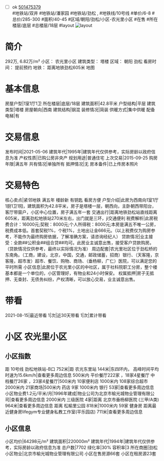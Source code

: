 - [ ] ok [501475379](https://bj.5i5j.com/ershoufang/501475379.html)  
 #地铁站/双井 #地铁站/潘家园 #地铁站/劲松 ,  #地铁线/10号线
#单价/6-8 #总价/285-300 #面积/40-45   #区域/朝阳/劲松/小区-农光里小区 #在售 #所在楼层/底层 #总楼层/18层 #layout 
![layout](http://image2a.5i5j.com/bdir/layout/621ba6c9ccd84639828000ac059804d0.jpg_P5.jpg) 
# 简介 
 292万,  6.82万/m² 
小区： 农光里小区
建筑类型： 塔楼
区域： 朝阳 劲松
看房时间： 提前预约
地铁： 距离地铁劲松605米 地图
# 基本信息 
 房屋户型|1室1厅1卫
所在楼层|底层/18层
建筑面积|42.8平米
户型结构|平层
建筑类型|塔楼
房屋朝向|西南
建筑结构|钢混
装修情况|简装
供暖方式|集中供暖
配备电梯|有
# 交易信息 
 发布时间|2021-05-06
建筑年代|1995年|建筑年代仅供参考，实际房龄以政府信息为准
产权性质|已购公房非央产
规划用途|普通住宅
上次交易|2015-09-25
购房年限|满五年
共有情况|单独所有
抵押情况|无
房本备件|已上传房本照片
# 交易特色 
 核心卖点|紧邻地铁 满五年 楼龄新 有钥匙 看房方便
户型介绍|此房为西南向1室1厅1厨1卫1阳，建筑面积为42.8平米，房子是塔楼一层，朝西向，主卧朝西带阳台，客厅带窗户，小区中心位置，房子满五年一套
交通出行|距离地铁劲松站直线距离605米，距离劲松地铁站270米左右，出门就是三环，ji交通便利
税费解析|此房税费合计：16000元;契税：8000元;个人所得税：8000元;本房是满五不唯一公房，税费成本低。首套契税1%，个税1%，土地出让金666元。（以上税费仅为购房参考，不能作为最终购房依据，了解准确方案，请咨询经纪人）
贷款情况|业主接受：全款##公积金##组合贷##均可。此房业主诚意出售，接受客户贷款购房。（贷款情况仅供参考，最终以实际情况为准）
周边配套|农光里社区位于劲松桥的东南角。（工商，建设，北京，中国，交通，邮政储蓄，招商）银行、（天客隆，京客隆，超市发）超市、餐饮、购物、商场、（垂杨柳，广仁）医院，可以满足您的平时所需
小区信息|此房位于农光里小区的中社区，属于社科院职工分房，整个楼基本都是一个单位的，小区管理好，有物业和24小时保安。
权属抵押|房子无抵押、无查封、无债务纠纷，产权清晰，可以放心交易，业主诚意出售。
# 带看 
 2021-08-15|最近带看	 1|次|近30天带看	 1|次|累计带看
# 小区 农光里小区
## 小区指数 
 距 10号线 劲松地铁站-B口 752米|距 农光东里站 144米|东四环内， 高峰时间平均时速为15.6km/h|查看更多周边信息
500米内 平价餐厅222家 ，18家4星餐厅
中档餐厅26家 ，23家4星餐厅|500米内 10家便利店
1000米内 108家综合超市
2000米内 21家商场|500米内 药店 9家
1000米内 银行 53家|查看更多周边信息
小区物业费1.2元/平米/月|1996年建成|物业公司为北京市榆光城物业管理有限公司|查看更多周边信息
2000米内 三级医院 4家|距离 北京市垂杨柳医院 (三甲/A类) 964米|查看更多周边信息
距离 松榆里公园 818米|1000米内 59家 健身房
距离最近健身房lifegym专业健身私教工作室(平乐园店) 711米|查看更多周边信息
## 小区信息 
 小区均价|64298元/m²
建筑面积|220000m²
建筑年代|1994年|建筑年代仅供参考，实际房龄以政府信息为准
总户数|7702
绿化率|30%
容积率|3
所在商圈|劲松
小区物业|北京市榆光城物业管理有限公司
小区在售房源66套
小区在租房源23套
